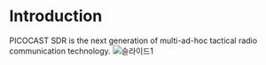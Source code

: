 # Introduction
PICOCAST SDR is the next generation of multi-ad-hoc tactical radio communication technology.
![슬라이드1](https://github.com/picocastsdr/Introduction/assets/168712846/a1ff9849-3b63-4e64-a75c-3016e74245ed)

